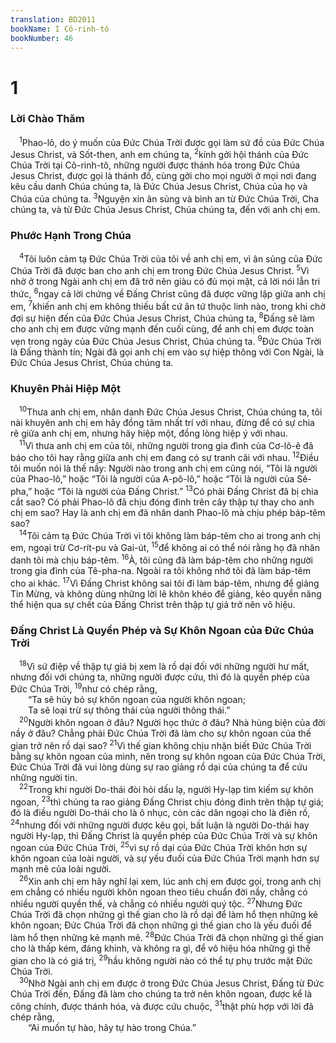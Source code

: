 ```yaml
---
translation: BD2011
bookName: I Cô-rinh-tô 
bookNumber: 46
---
```


<div class="title"><h1>1</h1><h3>Lời Chào Thăm</h3></div>
<span class="verse 1co_1_1"> <sup>1</sup>Phao-lô, do ý muốn của Ðức Chúa Trời được gọi làm sứ đồ của Ðức Chúa Jesus Christ, và Sốt-then, anh em chúng ta, </span>
<span class="verse 1co_1_2"><sup>2</sup>kính gởi hội thánh của Ðức Chúa Trời tại Cô-rinh-tô, những người được thánh hóa trong Ðức Chúa Jesus Christ, được gọi là thánh đồ, cùng gởi cho mọi người ở mọi nơi đang kêu cầu danh Chúa chúng ta, là Ðức Chúa Jesus Christ, Chúa của họ và Chúa của chúng ta. </span>
<span class="verse 1co_1_3"><sup>3</sup>Nguyện xin ân sủng và bình an từ Ðức Chúa Trời, Cha chúng ta, và từ Ðức Chúa Jesus Christ, Chúa chúng ta, đến với anh chị em.<br/></span>
<div class="title"><h3>Phước Hạnh Trong Chúa</h3></div>
<span class="verse 1co_1_4"> <sup>4</sup>Tôi luôn cảm tạ Ðức Chúa Trời của tôi về anh chị em, vì ân sủng của Ðức Chúa Trời đã được ban cho anh chị em trong Ðức Chúa Jesus Christ. </span>
<span class="verse 1co_1_5"><sup>5</sup>Vì nhờ ở trong Ngài anh chị em đã trở nên giàu có đủ mọi mặt, cả lời nói lẫn tri thức, </span>
<span class="verse 1co_1_6"><sup>6</sup>ngay cả lời chứng về Ðấng Christ cũng đã được vững lập giữa anh chị em, </span>
<span class="verse 1co_1_7"><sup>7</sup>khiến anh chị em không thiếu bất cứ ân tứ thuộc linh nào, trong khi chờ đợi sự hiện đến của Ðức Chúa Jesus Christ, Chúa chúng ta, </span>
<span class="verse 1co_1_8"><sup>8</sup>Ðấng sẽ làm cho anh chị em được vững mạnh đến cuối cùng, để anh chị em được toàn vẹn trong ngày của Ðức Chúa Jesus Christ, Chúa chúng ta. </span>
<span class="verse 1co_1_9"><sup>9</sup>Ðức Chúa Trời là Ðấng thành tín; Ngài đã gọi anh chị em vào sự hiệp thông với Con Ngài, là Ðức Chúa Jesus Christ, Chúa chúng ta.<br/></span>
<div class="title"><h3>Khuyên Phải Hiệp Một</h3></div>
<span class="verse 1co_1_10"> <sup>10</sup>Thưa anh chị em, nhân danh Ðức Chúa Jesus Christ, Chúa chúng ta, tôi nài khuyên anh chị em hãy đồng tâm nhất trí với nhau, đừng để có sự chia rẽ giữa anh chị em, nhưng hãy hiệp một, đồng lòng hiệp ý với nhau.<br/></span>
<span class="verse 1co_1_11"> <sup>11</sup>Vì thưa anh chị em của tôi, những người trong gia đình của Cơ-lô-ê đã báo cho tôi hay rằng giữa anh chị em đang có sự tranh cãi với nhau. </span>
<span class="verse 1co_1_12"><sup>12</sup>Ðiều tôi muốn nói là thế nầy: Người nào trong anh chị em cũng nói, “Tôi là người của Phao-lô,” hoặc “Tôi là người của A-pô-lô,” hoặc “Tôi là người của Sê-pha,” hoặc “Tôi là người của Ðấng Christ.” </span>
<span class="verse 1co_1_13"><sup>13</sup>Có phải Ðấng Christ đã bị chia cắt sao? Có phải Phao-lô đã chịu đóng đinh trên cây thập tự thay cho anh chị em sao? Hay là anh chị em đã nhân danh Phao-lô mà chịu phép báp-têm sao?<br/></span>
<span class="verse 1co_1_14"> <sup>14</sup>Tôi cảm tạ Ðức Chúa Trời vì tôi không làm báp-têm cho ai trong anh chị em, ngoại trừ Cơ-rít-pu và Gai-út, </span>
<span class="verse 1co_1_15"><sup>15</sup>để không ai có thể nói rằng họ đã nhân danh tôi mà chịu báp-têm. </span>
<span class="verse 1co_1_16"><sup>16</sup>À, tôi cũng đã làm báp-têm cho những người trong gia đình của Tê-pha-na. Ngoài ra tôi không nhớ tôi đã làm báp-têm cho ai khác. </span>
<span class="verse 1co_1_17"><sup>17</sup>Vì Ðấng Christ không sai tôi đi làm báp-têm, nhưng để giảng Tin Mừng, và không dùng những lời lẽ khôn khéo để giảng, kẻo quyền năng thể hiện qua sự chết của Ðấng Christ trên thập tự giá trở nên vô hiệu.<br/></span>
<div class="title"><h3>Ðấng Christ Là Quyền Phép và Sự Khôn Ngoan của Ðức Chúa Trời</h3></div>
<span class="verse 1co_1_18"> <sup>18</sup>Vì sứ điệp về thập tự giá bị xem là rồ dại đối với những người hư mất, nhưng đối với chúng ta, những người được cứu, thì đó là quyền phép của Ðức Chúa Trời, </span>
<span class="verse 1co_1_19"><sup>19</sup>như có chép rằng,<br/>  “Ta sẽ hủy bỏ sự khôn ngoan của người khôn ngoan;<br/>  Ta sẽ loại trừ sự thông thái của người thông thái.” <br/></span>
<span class="verse 1co_1_20"> <sup>20</sup>Người khôn ngoan ở đâu? Người học thức ở đâu? Nhà hùng biện của đời nầy ở đâu? Chẳng phải Ðức Chúa Trời đã làm cho sự khôn ngoan của thế gian trở nên rồ dại sao? </span>
<span class="verse 1co_1_21"><sup>21</sup>Vì thế gian không chịu nhận biết Ðức Chúa Trời bằng sự khôn ngoan của mình, nên trong sự khôn ngoan của Ðức Chúa Trời, Ðức Chúa Trời đã vui lòng dùng sự rao giảng rồ dại của chúng ta để cứu những người tin.<br/></span>
<span class="verse 1co_1_22"> <sup>22</sup>Trong khi người Do-thái đòi hỏi dấu lạ, người Hy-lạp tìm kiếm sự khôn ngoan, </span>
<span class="verse 1co_1_23"><sup>23</sup>thì chúng ta rao giảng Ðấng Christ chịu đóng đinh trên thập tự giá; đó là điều người Do-thái cho là ô nhục, còn các dân ngoại cho là điên rồ, </span>
<span class="verse 1co_1_24"><sup>24</sup>nhưng đối với những người được kêu gọi, bất luận là người Do-thái hay người Hy-lạp, thì Ðấng Christ là quyền phép của Ðức Chúa Trời và sự khôn ngoan của Ðức Chúa Trời, </span>
<span class="verse 1co_1_25"><sup>25</sup>vì sự rồ dại của Ðức Chúa Trời khôn hơn sự khôn ngoan của loài người, và sự yếu đuối của Ðức Chúa Trời mạnh hơn sự mạnh mẽ của loài người.<br/></span>
<span class="verse 1co_1_26"> <sup>26</sup>Xin anh chị em hãy nghĩ lại xem, lúc anh chị em được gọi, trong anh chị em chẳng có nhiều người khôn ngoan theo tiêu chuẩn đời nầy, chẳng có nhiều người quyền thế, và chẳng có nhiều người quý tộc. </span>
<span class="verse 1co_1_27"><sup>27</sup>Nhưng Ðức Chúa Trời đã chọn những gì thế gian cho là rồ dại để làm hổ thẹn những kẻ khôn ngoan; Ðức Chúa Trời đã chọn những gì thế gian cho là yếu đuối để làm hổ thẹn những kẻ mạnh mẽ. </span>
<span class="verse 1co_1_28"><sup>28</sup>Ðức Chúa Trời đã chọn những gì thế gian cho là thấp kém, đáng khinh, và không ra gì, để vô hiệu hóa những gì thế gian cho là có giá trị, </span>
<span class="verse 1co_1_29"><sup>29</sup>hầu không người nào có thể tự phụ trước mặt Ðức Chúa Trời.<br/></span>
<span class="verse 1co_1_30"> <sup>30</sup>Nhờ Ngài anh chị em được ở trong Ðức Chúa Jesus Christ, Ðấng từ Ðức Chúa Trời đến, Ðấng đã làm cho chúng ta trở nên khôn ngoan, được kể là công chính, được thánh hóa, và được cứu chuộc, </span>
<span class="verse 1co_1_31"><sup>31</sup>thật phù hợp với lời đã chép rằng,<br/>  “Ai muốn tự hào, hãy tự hào trong Chúa.” <br/></span>
